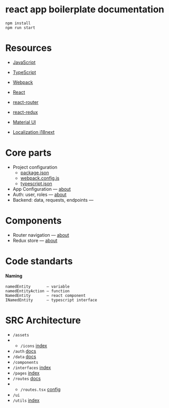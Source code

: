 # react app boilerplate documentation

```
npm install
npm run start
```

# Resources

- [JavaScript](https://developer.mozilla.org/en-US/docs/Web/JavaScript)
- [TypeScript](https://www.typescriptlang.org/)
- [Webpack](https://webpack.js.org/)

- [React](https://reactjs.org/)
- [react-router](https://reactrouter.com/en/v6.3.0/api)
- [react-redux](https://redux.js.org/api/api-reference)

- [Material UI](https://mui.com/material-ui/getting-started/overview/)
- [Localization i18next](https://www.i18next.com/)

# Core parts

- Project configuration
  - [package.json](../package.json)
  - [webpack.config.js](../webpack.config.js)
  - [typescript.json](../tsconfig.json)
- App Configuration — [about](../src/AppAbout.md)
- Auth: user, roles — [about](../src/auth/about.md)
- Backend: data, requests, endpoints — 

# Components

- Router navigation — [about](../src/components/Router/about.md)
- Redux store — [about](../src/components/Redux/about.md)

# Code standarts

#### Naming
```
namedEntity       — variable
namedEntityAction — function
NamedEntity       — react component
INamedEntity      — typescript interface
```



# SRC Architecture
- `/assets`
- - `/icons` [index](../src/assets/icons/index.ts)
- `/auth` [docs](../src/auth/about/README.md)
- `/data` [docs](../src/data/about/README.md)
- `/components`
- `/interfaces` [index](../src/interfaces/index.ts)
- `/pages` [index](../src/pages/index.ts)
- `/routes` [docs](../src/routes/about/README.md)
- - `/routes.tsx` [config](../src/routes/routes.tsx)
- `/ui`
- `/utils` [index](../src/utils/index.ts)


